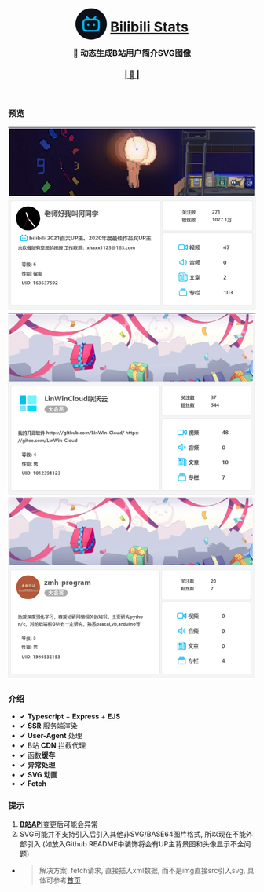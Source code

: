 <div align="center"> 

# [<img src="public/favicon.png" alt="" width="64" height="64" style="transform: translateY(16px)">](https://bilibili.deeptrain.net) [Bilibili Stats](https://bilibili.deeptrain.net)

### 🍇 动态生成B站用户简介SVG图像

### [| 👀 |](https://bilibili.deeptrain.net)
<br>
</div>

### 预览
![何同学](/screenshot/he.png)
![Linwin](/screenshot/linwin.png)
![zmh](/screenshot/zmh.png)

### 介绍
- ✔ **Typescript** + **Express** + **EJS**
- ✔ **SSR** 服务端渲染
- ✔ **User-Agent** 处理
- ✔ B站 **CDN** 拦截代理
- ✔ 函数**缓存**
- ✔ **异常处理**
- ✔ **SVG 动画**
- ✔ **Fetch**

### 提示
1. [**B站API**](/http)变更后可能会异常
2. SVG可能并不支持引入后引入其他非SVG/BASE64图片格式, 所以现在不能外部引入 (如放入Github README中装饰将会有UP主背景图和头像显示不全问题)
 - > 解决方案: fetch请求, 直接插入xml数据, 而不是img直接src引入svg, 具体可参考[首页](/public/index.html)